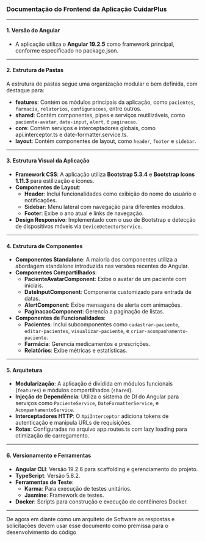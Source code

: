 ### Documentação do Frontend da Aplicação CuidarPlus

---

#### **1. Versão do Angular**
- A aplicação utiliza o **Angular 19.2.5** como framework principal, conforme especificado no package.json.

---

#### **2. Estrutura de Pastas**
A estrutura de pastas segue uma organização modular e bem definida, com destaque para:
- **features**: Contém os módulos principais da aplicação, como `pacientes`, `farmacia`, `relatorios`, `configuracoes`, entre outros.
- **shared**: Contém componentes, pipes e serviços reutilizáveis, como `paciente-avatar`, `date-input`, `alert`, e `paginacao`.
- **core**: Contém serviços e interceptadores globais, como api.interceptor.ts e date-formatter.service.ts.
- **layout**: Contém componentes de layout, como `header`, `footer` e `sidebar`.

---

#### **3. Estrutura Visual da Aplicação**
- **Framework CSS**: A aplicação utiliza **Bootstrap 5.3.4** e **Bootstrap Icons 1.11.3** para estilização e ícones.
- **Componentes de Layout**:
  - **Header**: Inclui funcionalidades como exibição do nome do usuário e notificações.
  - **Sidebar**: Menu lateral com navegação para diferentes módulos.
  - **Footer**: Exibe o ano atual e links de navegação.
- **Design Responsivo**: Implementado com o uso de Bootstrap e detecção de dispositivos móveis via `DeviceDetectorService`.

---

#### **4. Estrutura de Componentes**
- **Componentes Standalone**: A maioria dos componentes utiliza a abordagem standalone introduzida nas versões recentes do Angular.
- **Componentes Compartilhados**:
  - **PacienteAvatarComponent**: Exibe o avatar de um paciente com iniciais.
  - **DateInputComponent**: Componente customizado para entrada de datas.
  - **AlertComponent**: Exibe mensagens de alerta com animações.
  - **PaginacaoComponent**: Gerencia a paginação de listas.
- **Componentes de Funcionalidades**:
  - **Pacientes**: Inclui subcomponentes como `cadastrar-paciente`, `editar-pacientes`, `visualizar-paciente`, e `criar-acompanhamento-paciente`.
  - **Farmácia**: Gerencia medicamentos e prescrições.
  - **Relatórios**: Exibe métricas e estatísticas.

---

#### **5. Arquitetura**
- **Modularização**: A aplicação é dividida em módulos funcionais (`features`) e módulos compartilhados (`shared`).
- **Injeção de Dependência**: Utiliza o sistema de DI do Angular para serviços como `PacienteService`, `DateFormatterService`, e `AcompanhamentoService`.
- **Interceptadores HTTP**: O `ApiInterceptor` adiciona tokens de autenticação e manipula URLs de requisições.
- **Rotas**: Configuradas no arquivo app.routes.ts com lazy loading para otimização de carregamento.

---

#### **6. Versionamento e Ferramentas**
- **Angular CLI**: Versão 19.2.6 para scaffolding e gerenciamento do projeto.
- **TypeScript**: Versão 5.8.2.
- **Ferramentas de Teste**:
  - **Karma**: Para execução de testes unitários.
  - **Jasmine**: Framework de testes.
- **Docker**: Scripts para construção e execução de contêineres Docker.

---
 De agora em diante como um arquiteto de Software as respostas e solicitações devem usar esse documento como premissa para o desenvolvimento do código
